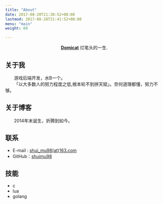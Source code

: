 ```yaml
---
title: "About"
date: 2017-08-20T21:38:52+08:00
lastmod: 2017-08-28T21:41:52+08:00
menu: "main"
weight: 60

---
```


<center><a href="http://domicat.me"><b>Domicat</b></a> 烂笔头的一生.</center>


## 关于我
&emsp;&emsp;游戏后端开发，水B一个。  
&emsp;&emsp;「以大多数人的努力程度之低,根本轮不到拼天赋」。奈何道理都懂，努力不够。

## 关于博客
&emsp;&emsp;2014年末诞生，折腾到如今。

## 联系

* E-mail : [shui_mu98(at)163.com](_)
* GitHub：[shuimu98](https://github.com/shuimu98)


## 技能
* c
* lua
* golang

